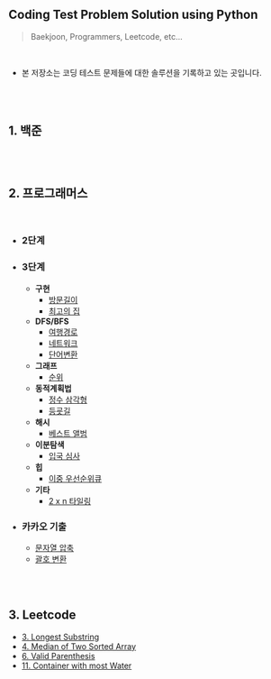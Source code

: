 ## **Coding Test Problem Solution using Python**
> Baekjoon, Programmers, Leetcode, etc...

<br>

* 본 저장소는 코딩 테스트 문제들에 대한 솔루션을 기록하고 있는 곳입니다.

<br><br>


## **1. 백준**

<br><br>

## **2. 프로그래머스**

<br>

* ### **2단계**

*  ### **3단계**

    - **구현**
        - [방문길이](https://www.notion.so/chrisyang9305/20d7b1e39cb04cb7b45b9e3d6b558100)
        - [최고의 집](https://www.notion.so/chrisyang9305/4b662b4a5f5740139687daf4948e685e)
    - **DFS/BFS**
        - [여행경로](https://www.notion.so/chrisyang9305/33810d4464fc453c884292c000505844)
        - [네트워크](https://www.notion.so/chrisyang9305/5a8933a526a946beae23cf5ed1163bb2)
        - [단어변환](https://www.notion.so/chrisyang9305/409de795f064471992ee8c5065e54c69)
    - **그래프**
        - [순위](https://www.notion.so/chrisyang9305/fe81b3abf0e947b5831fc0e97806aea8)
    - **동적계획법**
        - [정수 삼각형](https://www.notion.so/chrisyang9305/a81eafccae8c4033a651d891621aefe3)
        - [등굣길](https://www.notion.so/chrisyang9305/11a6bbce3b19482299b12a0c16e7a00a)
    - **해시**
        - [베스트 앨범](https://www.notion.so/chrisyang9305/838c5eb1324d4fd0b165876009f42fa0)
    - **이분탐색**
        - [입국 심사](https://www.notion.so/chrisyang9305/8a6aed503be94c458efd2c64eae1a88f)
    - **힙**
        - [이중 우선순위큐](https://www.notion.so/chrisyang9305/ceb0311601534bd1a1975835ac1b0ed9)
    - **기타**
        - [2 x n 타일링](https://www.notion.so/chrisyang9305/2-x-n-46fa13655757456c9dcda02f41f49f2a)
*  ### **카카오 기출**
    - [문자열 압축](https://www.notion.so/chrisyang9305/b12256308c7a4632b17bf319ab0579e1)
    - [괄호 변환](https://www.notion.so/chrisyang9305/0828913a3e3445ecb628839ef842a180)
    
<br><br>

## **3. Leetcode**

- [3. Longest Substring](https://www.notion.so/chrisyang9305/3-Longest-Substring-42eb69ef19bf4c688ff88cda122c354c)
- [4. Median of Two Sorted Array](https://www.notion.so/chrisyang9305/4-Median-of-Two-Sorted-Arrays-1770a9ed753048058f65425dd4c2ab32)
- [6. Valid Parenthesis](https://www.notion.so/chrisyang9305/6-Valid-Parenthesis-3fe647130488458bbdcfaae276ccc4a3)
- [11. Container with most Water](https://www.notion.so/chrisyang9305/11-Container-with-most-Water-5d73ba794a5444a195dbd045464a9795)